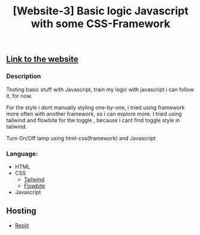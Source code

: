 <h1 align="center"> [Website-3] Basic logic Javascript with some CSS-Framework </h1> <br>

## <a href="https://pinje-web-2.petani0.repl.co">Link to the website</a>


### Description

Testing basic stuff with Javascript, train my logic with javascript i can follow it, for now.

For the style i dont manually styling one-by-one, i tried using framework more often with another framework, so i can explore more. I tried using tailwind and flowbite for the toggle , because i cant find toggle style in tailwind.

Turn On/Off lamp using html-css(framework) and Javascript


### Language:

* HTML
* CSS
  - <a href="https://tailwindcss.com/docs/installation">Tailwind</a>
  - <a href="https://flowbite.com/docs/getting-started/introduction/">Flowbite</a>
* Javascript

## Hosting

* <a href="https://replit.com/~">Replit</a>
